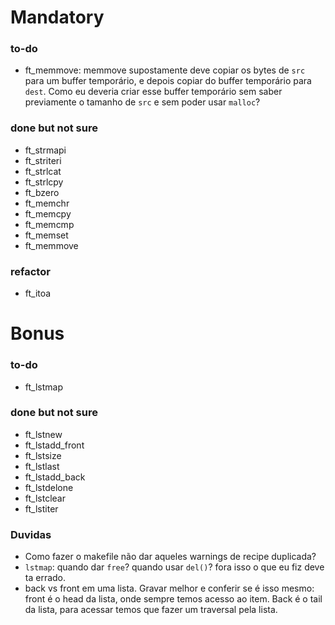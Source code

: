 # Mandatory
### to-do
- ft_memmove: memmove supostamente deve copiar os bytes de `src` para um buffer temporário, e depois copiar do buffer temporário para `dest`. Como eu deveria criar esse buffer temporário sem saber previamente o tamanho de `src` e sem poder usar `malloc`?

### done but not sure
- ft_strmapi
- ft_striteri
- ft_strlcat
- ft_strlcpy
- ft_bzero
- ft_memchr
- ft_memcpy
- ft_memcmp
- ft_memset
- ft_memmove

### refactor
- ft_itoa

# Bonus
### to-do
- ft_lstmap

### done but not sure
- ft_lstnew
- ft_lstadd_front
- ft_lstsize
- ft_lstlast
- ft_lstadd_back
- ft_lstdelone
- ft_lstclear
- ft_lstiter



### Duvidas
- Como fazer o makefile não dar aqueles warnings de recipe duplicada?
- `lstmap`: quando dar `free`? quando usar `del()`? fora isso o que eu fiz deve ta errado.
- back vs front em uma lista. Gravar melhor e conferir se é isso mesmo: front é o head da lista, onde sempre temos acesso ao item. Back é o tail da lista, para acessar temos que fazer um traversal pela lista.
